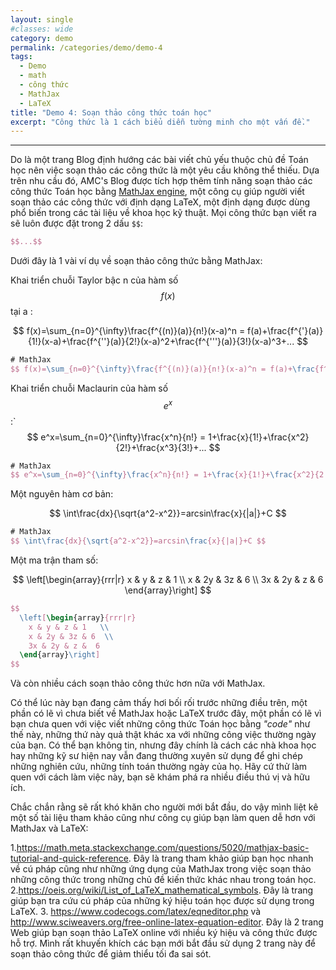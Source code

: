 ```yaml
---
layout: single
#classes: wide
category: demo
permalink: /categories/demo/demo-4
tags:
  - Demo 
  - math
  - công thức
  - MathJax
  - LaTeX
title: "Demo 4: Soạn thảo công thức toán học"
excerpt: "Công thức là 1 cách biểu diễn tường minh cho một vấn đề." 
---
```

---

Do là một trang Blog định hướng các bài viết chủ yếu thuộc chủ đề Toán học nên việc soạn thảo các công thức là một yêu cầu không thể thiếu. Dựa trên nhu cầu đó, AMC's Blog được tích hợp thêm tính năng soạn thảo các công thức Toán học bằng [MathJax engine](https://www.mathjax.org/), một công cụ giúp người viết soạn thảo các công thức với định dạng LaTeX, một định dạng được dùng phổ biến trong các tài liệu về khoa học kỹ thuật. Mọi công thức bạn viết ra sẽ luôn được đặt trong 2 dấu `$$`:

```latex
$$...$$
```

Dưới đây là 1 vài ví dụ về soạn thảo công thức bằng MathJax:

Khai triển chuỗi Taylor bậc n của hàm số $$f(x)$$ tại a :

$$ f(x)=\sum_{n=0}^{\infty}\frac{f^{(n)}(a)}{n!}(x-a)^n = f(a)+\frac{f^{'}(a)}{1!}(x-a)+\frac{f^{''}(a)}{2!}(x-a)^2+\frac{f^{'''}(a)}{3!}(x-a)^3+... $$

```latex
# MathJax
$$ f(x)=\sum_{n=0}^{\infty}\frac{f^{(n)}(a)}{n!}(x-a)^n = f(a)+\frac{f^{'}(a)}{1!}(x-a)+\frac{f^{''}(a)}{2!}(x-a)^2+\frac{f^{'''}(a)}{3!}(x-a)^3+... $$
```

Khai triển chuỗi Maclaurin của hàm số $$e^x$$:`
$$ e^x=\sum_{n=0}^{\infty}\frac{x^n}{n!} = 1+\frac{x}{1!}+\frac{x^2}{2!}+\frac{x^3}{3!}+... $$

```latex
# MathJax
$$ e^x=\sum_{n=0}^{\infty}\frac{x^n}{n!} = 1+\frac{x}{1!}+\frac{x^2}{2!}+\frac{x^3}{3!}+... $$
```

Một nguyên hàm cơ bản:

$$ \int\frac{dx}{\sqrt{a^2-x^2}}=arcsin\frac{x}{|a|}+C $$

```latex
# MathJax
$$ \int\frac{dx}{\sqrt{a^2-x^2}}=arcsin\frac{x}{|a|}+C $$
```

Một ma trận tham số:

$$
  \left[\begin{array}{rrr|r}
    x & y & z & 1   \\ 
    x & 2y & 3z & 6  \\ 
    3x & 2y & z &  6
  \end{array}\right]
$$

```latex
$$
  \left[\begin{array}{rrr|r}
    x & y & z & 1   \\ 
    x & 2y & 3z & 6  \\ 
    3x & 2y & z &  6
  \end{array}\right]
$$
```

Và còn nhiều cách soạn thảo công thức hơn nữa với MathJax. 

Có thể lúc này bạn đang cảm thấy hơi bối rối trước những điều trên, một phần có lẽ vì chưa biết về MathJax hoặc LaTeX trước đây, một phần có lẽ vì bạn chưa quen với việc viết những công thức Toán học bằng *"code"* như thế này, những thứ này quả thật khác xa với những công việc thường ngày của bạn. Có thể bạn không tin, nhưng đây chính là cách các nhà khoa học hay những kỹ sư hiện nay vẫn đang thường xuyên sử dụng để ghi chép những nghiên cứu, những tính toán thường ngày của họ. Hãy cứ thử làm quen với cách làm việc này, bạn sẽ khám phá ra nhiều điều thú vị và hữu ích.

Chắc chắn rằng sẽ rất khó khăn cho người mới bắt đầu, do vậy mình liệt kê một số tài liệu tham khảo cũng như công cụ giúp bạn làm quen dễ hơn với MathJax và LaTeX:

1.<https://math.meta.stackexchange.com/questions/5020/mathjax-basic-tutorial-and-quick-reference>. Đây là trang tham khảo giúp bạn học nhanh về cú pháp cũng như những ứng dụng của MathJax trong việc soạn thảo những công thức trong những chủ đề kiến thức khác nhau trong toán học.
2.<https://oeis.org/wiki/List_of_LaTeX_mathematical_symbols>. Đây là trang giúp bạn tra cứu cú pháp của những ký hiệu toán học được sử dụng trong LaTeX.
3. <https://www.codecogs.com/latex/eqneditor.php> và <http://www.sciweavers.org/free-online-latex-equation-editor>. Đây là 2 trang Web giúp bạn soạn thảo LaTeX online với nhiều ký hiệu và công thức được hỗ trợ. Mình rất khuyến khích các bạn mới bắt đầu sử dụng 2 trang này để soạn thảo công thức để giảm thiểu tối đa sai sót.
